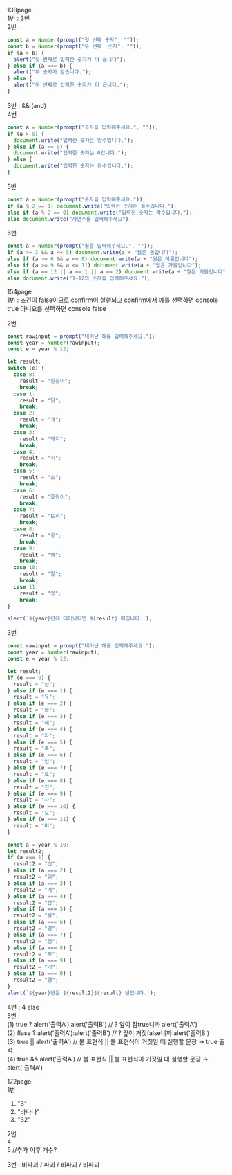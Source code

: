 138page  
1번 : 3번  
2번 :

```js
const a = Number(prompt("첫 번째 숫자", ""));
const b = Number(prompt("두 번째  숫자", ""));
if (a > b) {
  alert("첫 번째로 입력한 숫자가 더 큽니다");
} else if (a === b) {
  alert("두 숫자가 같습니다.");
} else {
  alert("두 번째로 입력한 숫자가 더 큽니다.");
}
```

3번 : && (and)  
4번 :

```js
const a = Number(prompt("숫자를 입력해주세요.", ""));
if (a > 0) {
  document.write("입력한 숫자는 양수입니다.");
} else if (a == 0) {
  document.write("입력한 숫자는 0입니다.");
} else {
  document.write("입력한 숫자는 음수입니다.");
}
```

5번

```js
const a = Number(prompt("숫자를 입력해주세요."));
if (a % 2 == 1) document.write("입력한 숫자는 홀수입니다.");
else if (a % 2 == 0) document.write("입력한 숫자는 짝수입니다.");
else document.write("자연수를 입력해주세요");
```

6번

```js
const a = Number(prompt("월을 입력해주세요.", ""));
if (a >= 3 && a <= 5) document.write(a + "월은 봄입니다");
else if (a >= 6 && a <= 8) document.write(a + "월은 여름입니다");
else if (a >= 9 && a <= 11) document.write(a + "월은 가을입니다");
else if (a == 12 || a == 1 || a == 2) document.write(a + "월은 겨울입니다");
else document.write("1~12의 숫자를 입력해주세요.");
```

154page  
1번 : 조건이 false이므로 confirm이 실행되고 confirm에서 예를 선택하면 console true 아니요를 선택하면 console false

2번 :

```js
const rawinput = prompt("태어난 해를 입력해주세요.");
const year = Number(rawinput);
const e = year % 12;

let result;
switch (e) {
  case 0:
    result = "원숭이";
    break;
  case 1:
    result = "닭";
    break;
  case 2:
    result = "개";
    break;
  case 3:
    result = "돼지";
    break;
  case 4:
    result = "쥐";
    break;
  case 5:
    result = "소";
    break;
  case 6:
    result = "호랑이";
    break;
  case 7:
    result = "토끼";
    break;
  case 8:
    result = "용";
    break;
  case 9:
    result = "뱀";
    break;
  case 10:
    result = "말";
    break;
  case 11:
    result = "양";
    break;
}

alert(`${year}년에 태어났다면 ${result} 띠입니다.`);
```

3번

```js
const rawinput = prompt("태어난 해를 입력해주세요.");
const year = Number(rawinput);
const e = year % 12;

let result;
if (e === 0) {
  result = "신";
} else if (e === 1) {
  result = "유";
} else if (e === 2) {
  result = "술";
} else if (e === 3) {
  result = "해";
} else if (e === 4) {
  result = "자";
} else if (e === 5) {
  result = "축";
} else if (e === 6) {
  result = "인";
} else if (e === 7) {
  result = "묘";
} else if (e === 8) {
  result = "진";
} else if (e === 9) {
  result = "사";
} else if (e === 10) {
  result = "오";
} else if (e === 11) {
  result = "미";
}

const a = year % 10;
let result2;
if (a === 1) {
  result2 = "신";
} else if (a === 2) {
  result2 = "임";
} else if (a === 3) {
  result2 = "계";
} else if (a === 4) {
  result2 = "갑";
} else if (a === 5) {
  result2 = "을";
} else if (a === 6) {
  result2 = "병";
} else if (a === 7) {
  result2 = "정";
} else if (a === 8) {
  result2 = "무";
} else if (a === 9) {
  result2 = "기";
} else if (a === 0) {
  result2 = "경";
}
alert(`${year}년은 ${result2}${result} 년입니다.`);
```

4번 : 4 else  
5번 :  
(1) true ? alert('출력A'):alert('출력B') // ? 앞이 참true니까 alert('출력A')  
 (2) flase ? alert('출력A'):alert('출력B') // ? 앞이 거짓false니까 alert('출력B')  
 (3) true || alert('출력A') // 불 표현식 || 불 표현식이 거짓일 떄 실행할 문장 → true 출력  
(4) true && alert('출력A') // 불 표현식 || 불 표현식이 거짓일 떄 실행할 문장 → alert('출력A')

172page  
1번

1. "3"
2. "바나나"
3. "32"

2번  
4  
5 //추가 이후 개수?

3번 : 비파괴 / 파괴 / 비파괴 / 비파괴
